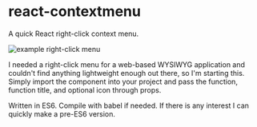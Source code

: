 # react-contextmenu
A quick React right-click context menu.

![example right-click menu](https://raw.githubusercontent.com/amurp/react-contextmenu/master/react-contextmenu.png "example right-click menu")


I needed a right-click menu for a web-based WYSIWYG application and couldn't find anything lightweight enough out there, so I'm starting this. Simply import the component into your project and pass the function, function title, and optional icon through props.

Written in ES6. Compile with babel if needed. If there is any interest I can quickly make a pre-ES6 version.
